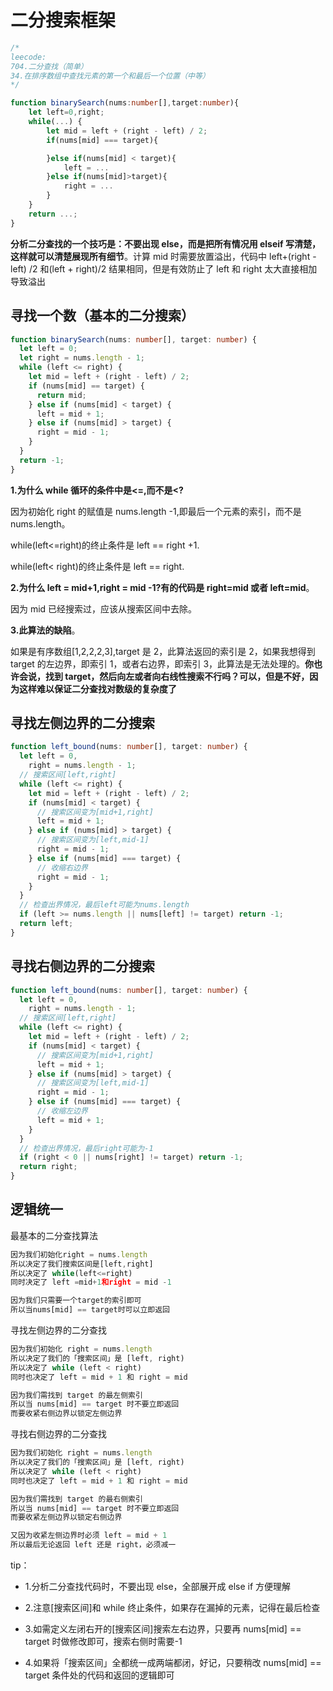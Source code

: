 # 二分搜索框架

```typescript
/*
leecode:
704.二分查找（简单）
34.在排序数组中查找元素的第一个和最后一个位置（中等）
*/
```

```typescript
function binarySearch(nums:number[],target:number){
    let left=0,right;
    while(...) {
        let mid = left + (right - left) / 2;
        if(nums[mid] === target){

        }else if(nums[mid] < target){
            left = ...
        }else if(nums[mid]>target){
            right = ...
        }
    }
    return ...;
}
```

**分析二分查找的一个技巧是：不要出现 else，而是把所有情况用 elseif 写清楚，这样就可以清楚展现所有细节**。计算 mid 时需要放置溢出，代码中 left+(right - left) /2 和(left + right)/2 结果相同，但是有效防止了 left 和 right 太大直接相加导致溢出

## 寻找一个数（基本的二分搜索）

```typescript
function binarySearch(nums: number[], target: number) {
  let left = 0;
  let right = nums.length - 1;
  while (left <= right) {
    let mid = left + (right - left) / 2;
    if (nums[mid] == target) {
      return mid;
    } else if (nums[mid] < target) {
      left = mid + 1;
    } else if (nums[mid] > target) {
      right = mid - 1;
    }
  }
  return -1;
}
```

**1.为什么 while 循环的条件中是<=,而不是<?**

因为初始化 right 的赋值是 nums.length -1,即最后一个元素的索引，而不是 nums.length。

while(left<=right)的终止条件是 left == right +1.

while(left< right)的终止条件是 left == right.

**2.为什么 left = mid+1,right = mid -1?有的代码是 right=mid 或者 left=mid**。

因为 mid 已经搜索过，应该从搜索区间中去除。

**3.此算法的缺陷**。

如果是有序数组[1,2,2,2,3],target 是 2，此算法返回的索引是 2，如果我想得到 target 的左边界，即索引 1，或者右边界，即索引 3，此算法是无法处理的。**你也许会说，找到 target，然后向左或者向右线性搜索不行吗？可以，但是不好，因为这样难以保证二分查找对数级的复杂度了**

## 寻找左侧边界的二分搜索

```typescript
function left_bound(nums: number[], target: number) {
  let left = 0,
    right = nums.length - 1;
  // 搜索区间[left,right]
  while (left <= right) {
    let mid = left + (right - left) / 2;
    if (nums[mid] < target) {
      // 搜索区间变为[mid+1,right]
      left = mid + 1;
    } else if (nums[mid] > target) {
      // 搜索区间变为[left,mid-1]
      right = mid - 1;
    } else if (nums[mid] === target) {
      // 收缩右边界
      right = mid - 1;
    }
  }
  // 检查出界情况，最后left可能为nums.length
  if (left >= nums.length || nums[left] != target) return -1;
  return left;
}
```

## 寻找右侧边界的二分搜索

```typescript
function left_bound(nums: number[], target: number) {
  let left = 0,
    right = nums.length - 1;
  // 搜索区间[left,right]
  while (left <= right) {
    let mid = left + (right - left) / 2;
    if (nums[mid] < target) {
      // 搜索区间变为[mid+1,right]
      left = mid + 1;
    } else if (nums[mid] > target) {
      // 搜索区间变为[left,mid-1]
      right = mid - 1;
    } else if (nums[mid] === target) {
      // 收缩左边界
      left = mid + 1;
    }
  }
  // 检查出界情况，最后right可能为-1
  if (right < 0 || nums[right] != target) return -1;
  return right;
}
```

## 逻辑统一

最基本的二分查找算法

```typescript
因为我们初始化right = nums.length
所以决定了我们搜索区间是[left,right]
所以决定了 while(left<=right)
同时决定了 left =mid+1和right = mid -1

因为我们只需要一个target的索引即可
所以当nums[mid] == target时可以立即返回
```

寻找左侧边界的二分查找

```typescript
因为我们初始化 right = nums.length
所以决定了我们的「搜索区间」是 [left, right)
所以决定了 while (left < right)
同时也决定了 left = mid + 1 和 right = mid

因为我们需找到 target 的最左侧索引
所以当 nums[mid] == target 时不要立即返回
而要收紧右侧边界以锁定左侧边界
```

寻找右侧边界的二分查找

```typescript
因为我们初始化 right = nums.length
所以决定了我们的「搜索区间」是 [left, right)
所以决定了 while (left < right)
同时也决定了 left = mid + 1 和 right = mid

因为我们需找到 target 的最右侧索引
所以当 nums[mid] == target 时不要立即返回
而要收紧左侧边界以锁定右侧边界

又因为收紧左侧边界时必须 left = mid + 1
所以最后无论返回 left 还是 right，必须减一
```

tip：

- 1.分析二分查找代码时，不要出现 else，全部展开成 else if 方便理解

- 2.注意[搜索区间]和 while 终止条件，如果存在漏掉的元素，记得在最后检查

- 3.如需定义左闭右开的[搜索区间]搜索左右边界，只要再 nums[mid] == target 时做修改即可，搜索右侧时需要-1

- 4.如果将「搜索区间」全都统一成两端都闭，好记，只要稍改 nums[mid] == target 条件处的代码和返回的逻辑即可
